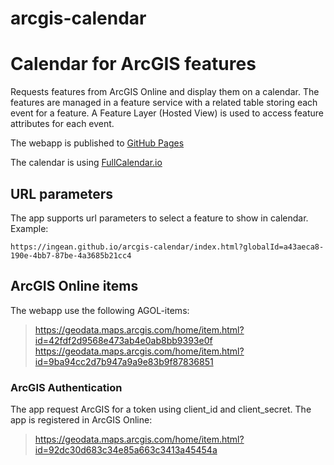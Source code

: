 # arcgis-calendar

# Calendar for ArcGIS features
Requests features from ArcGIS Online and display them on a calendar. The features are managed in a feature service with a related table storing each event for a feature. A Feature Layer (Hosted View) is used to access feature attributes for each event. 

The webapp is published to [GitHub Pages](https://ingean.github.io/arcgis-calendar) 

The calendar is using [FullCalendar.io](https://fullcalendar.io/)

## URL parameters
The app supports url parameters to select a feature to show in calendar.
Example:
```
https://ingean.github.io/arcgis-calendar/index.html?globalId=a43aeca8-190e-4bb7-87be-4a3685b21cc4
```

## ArcGIS Online items
The webapp use the following AGOL-items:
>https://geodata.maps.arcgis.com/home/item.html?id=42fdf2d9568e473ab4e0ab8bb9393e0f
>https://geodata.maps.arcgis.com/home/item.html?id=9ba94cc2d7b947a9a9e83b9f87836851

### ArcGIS Authentication
The app request ArcGIS for a token using client_id and client_secret. The app is registered in ArcGIS Online:
>https://geodata.maps.arcgis.com/home/item.html?id=92dc30d683c34e85a663c3413a45454a
